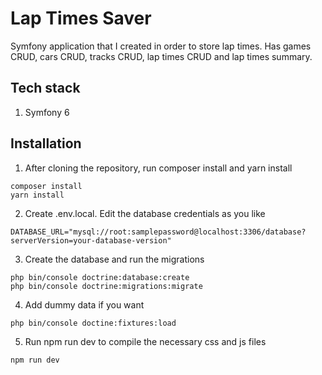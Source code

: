 # Lap Times Saver

Symfony application that I created in order to store lap times. Has games CRUD, cars CRUD, tracks CRUD, lap times CRUD and lap times summary.

## Tech stack
1. Symfony 6

## Installation
1. After cloning the repository, run composer install and yarn install
``` 
composer install
yarn install
```
2. Create .env.local. Edit the database credentials as you like
```
DATABASE_URL="mysql://root:samplepassword@localhost:3306/database?serverVersion=your-database-version"
```
3. Create the database and run the migrations
```
php bin/console doctrine:database:create
php bin/console doctrine:migrations:migrate
```
4. Add dummy data if you want
```
php bin/console doctine:fixtures:load
```
5. Run npm run dev to compile the necessary css and js files
```
npm run dev
```
